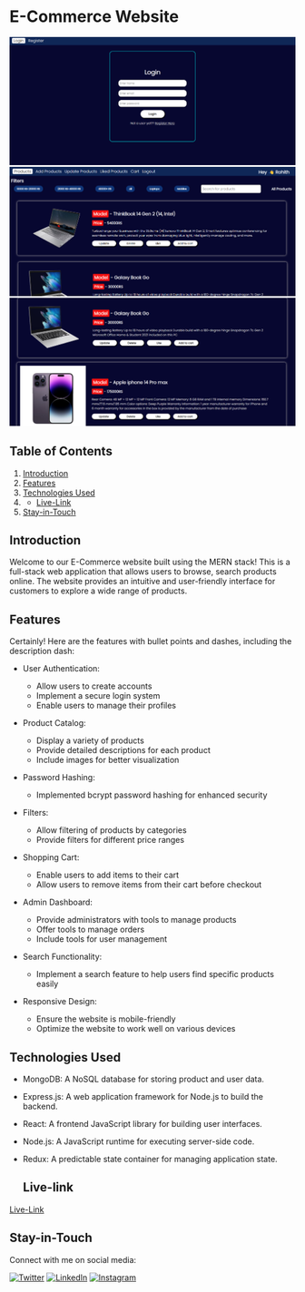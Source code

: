 # E-Commerce Website 
![sample website image1](image1.png)
![sample website image2](image2.png)
![sample website image3](image3.png)





## Table of Contents

1. [Introduction](#introduction)
2. [Features](#features)
3. [Technologies Used](#technologies-used)
4. - [Live-Link](#Live-link)
5. [Stay-in-Touch](#Stay-in-Touch)


## Introduction

Welcome to our E-Commerce website built using the MERN stack! This is a full-stack web application that allows users to browse, search products online. The website provides an intuitive and user-friendly interface for customers to explore a wide range of products.

## Features

Certainly! Here are the features with bullet points and dashes, including the description dash:

- User Authentication:
  - Allow users to create accounts
  - Implement a secure login system
  - Enable users to manage their profiles

- Product Catalog:
  - Display a variety of products
  - Provide detailed descriptions for each product
  - Include images for better visualization

- Password Hashing:
  - Implemented bcrypt password hashing for enhanced security

- Filters:
  - Allow filtering of products by categories
  - Provide filters for different price ranges

- Shopping Cart:
  - Enable users to add items to their cart
  - Allow users to remove items from their cart before checkout

- Admin Dashboard:
  - Provide administrators with tools to manage products
  - Offer tools to manage orders
  - Include tools for user management

- Search Functionality:
  - Implement a search feature to help users find specific products easily

- Responsive Design:
  - Ensure the website is mobile-friendly
  - Optimize the website to work well on various devices

## Technologies Used

- MongoDB: A NoSQL database for storing product and user data.
- Express.js: A web application framework for Node.js to build the backend.
- React: A frontend JavaScript library for building user interfaces.
- Node.js: A JavaScript runtime for executing server-side code.
- Redux: A predictable state container for managing application state.

  ## Live-link

[Live-Link](https://e-commerce-rohith.netlify.app/)

## Stay-in-Touch

Connect with me on social media:

[![Twitter](https://img.shields.io/badge/Twitter-rohith_m_kira-blu)](https://twitter.com/rohith_m_kira)
[![LinkedIn](https://img.shields.io/badge/LinkedIn-rohith_kira-informational)](https://www.linkedin.com/in/rohith-kira-bab309267/)
[![Instagram](https://img.shields.io/badge/Instagram-rohith_codes-orange)](https://www.instagram.com/rohith_codes/)


